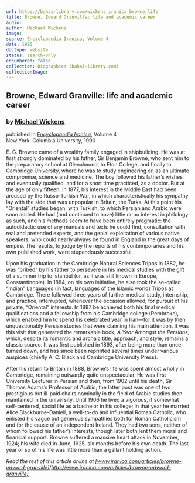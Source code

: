 ```yaml
---
url: https://bahai-library.com/wickens_iranica_browne_life
title: Browne, Edward Granville: life and academic career
audio: 
author: Michael Wickens
image: 
source: Encyclopaedia Iranica, Volume 4
date: 1990
doctype: website
status: search-only
encumbered: false
collection: Biographies (bahai-library.com)
collectionImage: 
---
```



## Browne, Edward Granville: life and academic career

### by [Michael Wickens](https://bahai-library.com/author/Michael+Wickens)

published in [_Encyclopaedia Iranica_](https://bahai-library.com/series/Encyclopaedia%20Iranica), Volume 4  
New York: Columbia University, 1990


E. G. Browne came of a wealthy family engaged in shipbuilding. He was at first strongly dominated by his father, Sir Benjamin Browne, who sent him to the preparatory school at Glenalmond, to Eton College, and finally to Cambridge University, where he was to study engineering or, as an ultimate compromise, science and medicine. The boy followed his father’s wishes and eventually qualified, and for a short time practiced, as a doctor. But at the age of only fifteen, in 1877, his interest in the Middle East had been aroused by the Russo-Turkish War, in which characteristically his sympathy lay with the side that was unpopular in Britain, the Turks. At this point his “Oriental” studies began, with Turkish, to which Persian and Arabic were soon added. He had (and continued to have) little or no interest in philology as such, and his methods seem to have been entirely pragmatic: the autodidactic use of any manuals and texts he could find, consultation with real and pretended experts, and the genial exploitation of various native speakers, who could nearly always be found in England in the great days of empire. The results, to judge by the reports of his contemporaries and his own published work, were stupendously successful.

Upon his graduation in the Cambridge Natural Sciences Tripos in 1882, he was “bribed” by his father to persevere in his medical studies with the gift of a summer trip to Istanbul (or, as it was still known in Europe, Constantinople). In 1884, on his own initiative, he also took the so-called “Indian” Languages (in fact, languages of the Islamic world) Tripos at Cambridge. There followed three years of further medical study, internship, and practice, interrupted, whenever the occasion allowed, for pursuit of his private, “Oriental” interests. In 1887 be achieved both his final medical qualifications and a fellowship from his Cambridge college (Pembroke), which enabled him to spend his celebrated year in Iran—for it was by then unquestionably Persian studies that were claiming his main atten­tion. It was this visit that generated the remarkable book, _A Year Amongst the Persians_, which, despite its romantic and archaic title, approach, and style, remains a classic source. It was first published in 1893, after being more than once turned down, and has since been reprinted several times under various auspices (chiefly A. C. Black and Cambridge University Press).

After his return to Britain in 1888, Browne’s life was spent almost wholly in Cambridge, remaining outwardly quite unspectacular. He was first University Lecturer in Persian and then, from 1902 until his death, Sir Thomas Adams’s Professor of Arabic; the latter post was one of two prestigious but ill-paid chairs nominally in the field of Arabic studies then maintained in the university. Until 1906 he lived a vigorous, if somewhat self-centered, social life as a bachelor in his college; in that year he married Alice Blackburne-Daniell, a well­-to-do and influential Roman Catholic, who enlisted his vague but generous sympathies both for Roman Ca­tholicism and for the cause of an independent Ireland. They had two sons, neither of whom followed his father’s interests, though later both lent them moral and financial support. Browne suffered a massive heart attack in November, 1924; his wife died in June, 1925, six months before his own death. The last year or so of his life was little more than a gallant holding action.

  
_Read the rest of this article online at [www.iranica.com/articles/browne-edward-granville](http://www.iranica.com/articles/browne-edward-granville)._